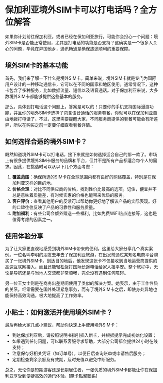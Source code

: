# 保加利亚境外SIM卡可以打电话吗？全方位解答

如果你计划前往保加利亚，或者已经在保加利亚旅行，可能你会担心一个问题：境外SIM卡是否能正常使用，尤其是打电话的功能是否支持？这确实是一个很多人关心的问题，毕竟在异国他乡，通讯畅通是确保旅途顺利的重要保障。

## 境外SIM卡的基本功能

首先，我们来了解一下什么是境外SIM卡。简单来说，境外SIM卡就是专门为国际用户设计的一种移动通信卡，它可以在不同的国家和地区使用。通常情况下，这种卡包含了多种服务，比如数据流量、短信以及语音通话。对于保加利亚来说，大多数境外SIM卡都能够提供这些基本的服务。

那么，具体到打电话这个问题上，答案是可以的！只要你的手机支持国际漫游功能，并且你的境外SIM卡选择了包含语音通话的服务套餐，你就可以在保加利亚自由地拨打电话了。不过，这里需要提醒大家，不同服务商提供的套餐可能会有所差异，所以在购买之前一定要仔细查看套餐详情。

## 如何选择合适的境外SIM卡？

既然知道境外SIM卡可以打电话，接下来就是如何选择适合自己的那一款了。市场上有很多提供境外SIM卡服务的品牌和平台，但并不是所有产品都适合每个人的需求。因此，在挑选时可以从以下几个方面考虑：

1. **覆盖范围**：确保所选的SIM卡在全球范围内都有良好的网络覆盖，特别是在保加利亚这样的目的地。
2. **价格合理**：对比不同供应商的价格，找到性价比最高的选项。记住，便宜并不总是意味着质量差，有时候实惠的价格也能带来优质的服务。
3. **客户评价**：查看其他用户的反馈可以帮助你更好地了解该产品的实际表现。好的口碑往往反映了产品的可靠性和服务质量。
4. **附加福利**：有些公司会额外赠送一些福利，比如免费WiFi热点连接等，这也是值得考虑的因素之一。

## 使用体验分享

为了让大家更直观地感受到境外SIM卡带来的便利，这里给大家分享几个真实案例。一位名叫李明的朋友去年去了保加利亚旅游，在出发前通过某知名电商平台购买了一张境外SIM卡。到达目的地后，他发现这张卡不仅接收到当地运营商提供的高速互联网接入，而且还能轻松拨打国际长途电话给家人报平安。整个旅程中，无论是导航还是与当地人交流都非常顺畅，完全没有遇到任何障碍。

另一位王女士则是在商务出差期间使用了类似的解决方案。她表示，由于工作性质的关系，经常需要在国外处理紧急事务，而有了境外SIM卡之后，即使身处异地也能保持高效沟通，极大地提高了工作效率。

## 小贴士：如何激活并使用境外SIM卡？

最后再给大家几点小建议，帮助你快速上手使用境外SIM卡：

- 到达保加利亚后，请按照说明书指引插入新卡，并根据提示完成初始化设置；
- 如果遇到任何问题，可以联系客服寻求帮助，大部分公司都会提供24小时在线支持；
- 注意保存好相关凭证（如订单号），以便日后查询账单或申请售后服务；
- 定期检查剩余余额及有效期，及时充值以避免中断服务。

总之，无论你是短期游客还是长期居住者，一张优质的境外SIM卡都能让你在保加利亚享受到便捷高效的通讯体验。[[購卡點擊聯系](https://t.me/s/esim1088)]